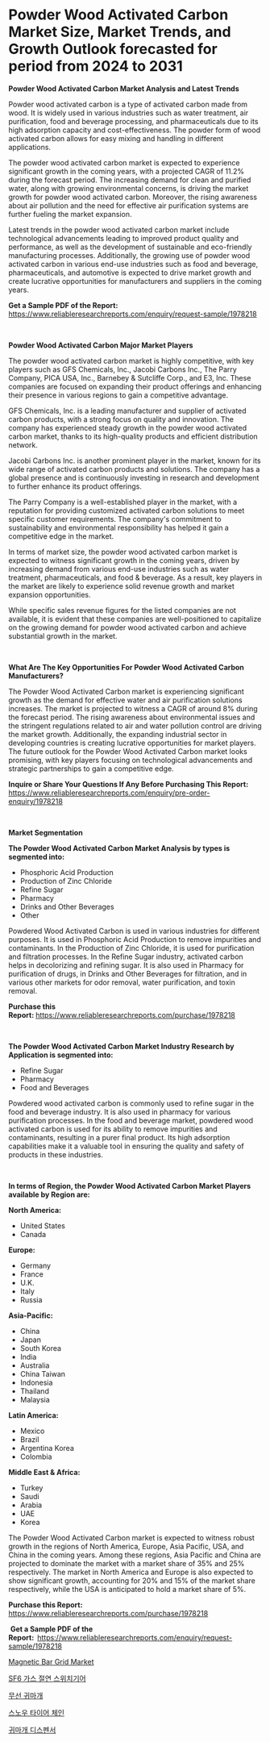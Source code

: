 <p><h1>Powder Wood Activated Carbon Market Size, Market Trends, and Growth Outlook forecasted for period from 2024 to 2031</h1></p><p><strong>Powder Wood Activated Carbon Market Analysis and Latest Trends</strong></p>
<p><p>Powder wood activated carbon is a type of activated carbon made from wood. It is widely used in various industries such as water treatment, air purification, food and beverage processing, and pharmaceuticals due to its high adsorption capacity and cost-effectiveness. The powder form of wood activated carbon allows for easy mixing and handling in different applications.</p><p>The powder wood activated carbon market is expected to experience significant growth in the coming years, with a projected CAGR of 11.2% during the forecast period. The increasing demand for clean and purified water, along with growing environmental concerns, is driving the market growth for powder wood activated carbon. Moreover, the rising awareness about air pollution and the need for effective air purification systems are further fueling the market expansion.</p><p>Latest trends in the powder wood activated carbon market include technological advancements leading to improved product quality and performance, as well as the development of sustainable and eco-friendly manufacturing processes. Additionally, the growing use of powder wood activated carbon in various end-use industries such as food and beverage, pharmaceuticals, and automotive is expected to drive market growth and create lucrative opportunities for manufacturers and suppliers in the coming years.</p></p>
<p><strong>Get a Sample PDF of the Report:&nbsp;</strong> <a href="https://www.reliableresearchreports.com/enquiry/request-sample/1978218">https://www.reliableresearchreports.com/enquiry/request-sample/1978218</a></p>
<p>&nbsp;</p>
<p><strong>Powder Wood Activated Carbon Major Market Players</strong></p>
<p><p>The powder wood activated carbon market is highly competitive, with key players such as GFS Chemicals, Inc., Jacobi Carbons Inc., The Parry Company, PICA USA, Inc., Barnebey & Sutcliffe Corp., and E3, Inc. These companies are focused on expanding their product offerings and enhancing their presence in various regions to gain a competitive advantage.</p><p>GFS Chemicals, Inc. is a leading manufacturer and supplier of activated carbon products, with a strong focus on quality and innovation. The company has experienced steady growth in the powder wood activated carbon market, thanks to its high-quality products and efficient distribution network.</p><p>Jacobi Carbons Inc. is another prominent player in the market, known for its wide range of activated carbon products and solutions. The company has a global presence and is continuously investing in research and development to further enhance its product offerings.</p><p>The Parry Company is a well-established player in the market, with a reputation for providing customized activated carbon solutions to meet specific customer requirements. The company's commitment to sustainability and environmental responsibility has helped it gain a competitive edge in the market.</p><p>In terms of market size, the powder wood activated carbon market is expected to witness significant growth in the coming years, driven by increasing demand from various end-use industries such as water treatment, pharmaceuticals, and food & beverage. As a result, key players in the market are likely to experience solid revenue growth and market expansion opportunities.</p><p>While specific sales revenue figures for the listed companies are not available, it is evident that these companies are well-positioned to capitalize on the growing demand for powder wood activated carbon and achieve substantial growth in the market.</p></p>
<p>&nbsp;</p>
<p><strong>What Are The Key Opportunities For Powder Wood Activated Carbon Manufacturers?</strong></p>
<p><p>The Powder Wood Activated Carbon market is experiencing significant growth as the demand for effective water and air purification solutions increases. The market is projected to witness a CAGR of around 8% during the forecast period. The rising awareness about environmental issues and the stringent regulations related to air and water pollution control are driving the market growth. Additionally, the expanding industrial sector in developing countries is creating lucrative opportunities for market players. The future outlook for the Powder Wood Activated Carbon market looks promising, with key players focusing on technological advancements and strategic partnerships to gain a competitive edge.</p></p>
<p><strong>Inquire or Share Your Questions If Any Before Purchasing This Report:</strong> <a href="https://www.reliableresearchreports.com/enquiry/pre-order-enquiry/1978218">https://www.reliableresearchreports.com/enquiry/pre-order-enquiry/1978218</a></p>
<p>&nbsp;</p>
<p><strong>Market Segmentation</strong></p>
<p><strong>The Powder Wood Activated Carbon Market Analysis by types is segmented into:</strong></p>
<p><ul><li>Phosphoric Acid Production</li><li>Production of Zinc Chloride</li><li>Refine Sugar</li><li>Pharmacy</li><li>Drinks and Other Beverages</li><li>Other</li></ul></p>
<p><p>Powdered Wood Activated Carbon is used in various industries for different purposes. It is used in Phosphoric Acid Production to remove impurities and contaminants. In the Production of Zinc Chloride, it is used for purification and filtration processes. In the Refine Sugar industry, activated carbon helps in decolorizing and refining sugar. It is also used in Pharmacy for purification of drugs, in Drinks and Other Beverages for filtration, and in various other markets for odor removal, water purification, and toxin removal.</p></p>
<p><strong>Purchase this Report:&nbsp;</strong><a href="https://www.reliableresearchreports.com/purchase/1978218">https://www.reliableresearchreports.com/purchase/1978218</a></p>
<p>&nbsp;</p>
<p><strong>The Powder Wood Activated Carbon Market Industry Research by Application is segmented into:</strong></p>
<p><ul><li>Refine Sugar</li><li>Pharmacy</li><li>Food and Beverages</li></ul></p>
<p><p>Powdered wood activated carbon is commonly used to refine sugar in the food and beverage industry. It is also used in pharmacy for various purification processes. In the food and beverage market, powdered wood activated carbon is used for its ability to remove impurities and contaminants, resulting in a purer final product. Its high adsorption capabilities make it a valuable tool in ensuring the quality and safety of products in these industries.</p></p>
<p>&nbsp;</p>
<p><strong>In terms of Region, the Powder Wood Activated Carbon Market Players available by Region are:</strong></p>
<p>
    <p> <strong> North America: </strong>
        <ul>
            <li>United States</li>
            <li>Canada</li>
        </ul>
        </p> 
    <p> <strong> Europe: </strong>
        <ul>
            <li>Germany</li>
            <li>France</li>
            <li>U.K.</li>
            <li>Italy</li>
            <li>Russia</li>
        </ul>
        </p> 
    <p> <strong> Asia-Pacific: </strong>
        <ul>
            <li>China</li>
            <li>Japan</li>
            <li>South Korea</li>
            <li>India</li>
            <li>Australia</li>
            <li>China Taiwan</li>
            <li>Indonesia</li>
            <li>Thailand</li>
            <li>Malaysia</li>
        </ul>
        </p> 
    <p> <strong> Latin America: </strong>
        <ul>
            <li>Mexico</li>
            <li>Brazil</li>
            <li>Argentina Korea</li>
            <li>Colombia</li>
        </ul>
        </p> 
    <p> <strong> Middle East & Africa: </strong>
        <ul>
            <li>Turkey</li>
            <li>Saudi</li>
            <li>Arabia</li>
            <li>UAE</li>
            <li>Korea</li>
        </ul>
    </p>
    </p>
<p><p>The Powder Wood Activated Carbon market is expected to witness robust growth in the regions of North America, Europe, Asia Pacific, USA, and China in the coming years. Among these regions, Asia Pacific and China are projected to dominate the market with a market share of 35% and 25% respectively. The market in North America and Europe is also expected to show significant growth, accounting for 20% and 15% of the market share respectively, while the USA is anticipated to hold a market share of 5%.</p></p>
<p><strong>Purchase this Report: </strong><a href="https://www.reliableresearchreports.com/purchase/1978218">https://www.reliableresearchreports.com/purchase/1978218</a></p>
<p>&nbsp;<strong>Get a Sample PDF of the Report:&nbsp;&nbsp;</strong><a href="https://www.reliableresearchreports.com/enquiry/request-sample/1978218">https://www.reliableresearchreports.com/enquiry/request-sample/1978218</a></p>
<p><strong></strong></p>
<p><p><a href="https://github.com/Sherrillcrooksxa8i18ucf2m/Market-Research-Report-List-1/blob/main/magnetic-bar-grid-market.md">Magnetic Bar Grid Market</a></p><p><a href="https://github.com/bunxhcci35271755/Market-Research-Report-List-1/blob/main/41771711820.md">SF6 가스 절연 스위치기어</a></p><p><a href="https://medium.com/@twix678568/%EB%AC%B4%EC%84%A0-%EC%9D%B4%EC%96%B4-%ED%94%8C%EB%9F%AC%EA%B7%B8-%EC%8B%9C%EC%9E%A5-%EC%8B%9C%EC%9E%A5-%EC%A0%90%EC%9C%A0%EC%9C%A8-%EC%8B%9C%EC%9E%A5-%EB%8F%99%ED%96%A5-%EB%B0%8F-%EB%AF%B8%EB%9E%98-%EC%84%B1%EC%9E%A5-%ED%83%90%EC%83%89-f383684843d4">무선 귀마개</a></p><p><a href="https://github.com/fredrickeglers/Market-Research-Report-List-1/blob/main/33670361821.md">스노우 타이어 체인</a></p><p><a href="https://medium.com/@abelusikowski95672023/%EC%9D%B4%EC%96%B4%ED%94%8C%EB%9F%AC-%EB%94%94%EC%8A%A4%ED%8E%9C%EC%84%9C-%EC%8B%9C%EC%9E%A5-%EB%B6%84%EC%84%9D-%EA%B7%B8-%EC%97%B0%ED%8F%89%EA%B7%A0-%EC%84%B1%EC%9E%A5%EB%A5%A0-%EC%8B%9C%EC%9E%A5-%EC%84%B8%EB%B6%84%ED%99%94-%EB%B0%8F-%EA%B8%80%EB%A1%9C%EB%B2%8C-%EC%82%B0%EC%97%85-%EA%B0%9C%EC%9A%94-73ab7b2b4eca">귀마개 디스펜서</a></p></p>